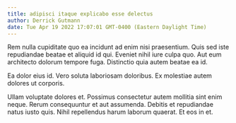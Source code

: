 ```yaml
---
title: adipisci itaque explicabo esse delectus
author: Derrick Gutmann
date: Tue Apr 19 2022 17:07:01 GMT-0400 (Eastern Daylight Time)
---
```

Rem nulla cupiditate quo ea incidunt ad enim nisi praesentium. Quis sed iste repudiandae beatae et aliquid id qui. Eveniet nihil iure culpa quo. Aut eum architecto dolorum tempore fuga. Distinctio quia autem beatae ea id.

 Ea dolor eius id. Vero soluta laboriosam doloribus. Ex molestiae autem dolores ut corporis.

 Ullam voluptate dolores et. Possimus consectetur autem mollitia sint enim neque. Rerum consequuntur et aut assumenda. Debitis et repudiandae natus iusto quis. Nihil repellendus harum laborum quaerat. Et eos in et.